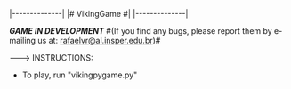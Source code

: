 |--------------|
|# VikingGame #|
|--------------|

***GAME IN DEVELOPMENT*** 
#(If you find any bugs, please report them by e-mailing us at: rafaelvr@al.insper.edu.br)#

---> INSTRUCTIONS:
- To play, run "vikingpygame.py"
